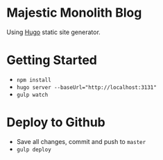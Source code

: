Majestic Monolith Blog
======================

Using [Hugo](http://gohugo.io/) static site generator.

# Getting Started

- `npm install`
- `hugo server --baseUrl="http://localhost:3131"`
- `gulp watch`

# Deploy to Github

- Save all changes, commit and push to `master`
- `gulp deploy`
